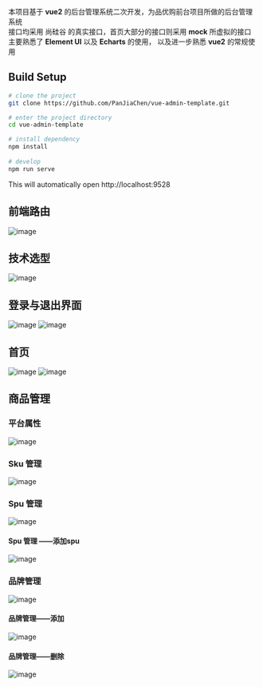 本项目基于 **vue2** 的后台管理系统二次开发，为品优购前台项目所做的后台管理系统  
接口均采用 尚硅谷 的真实接口，首页大部分的接口则采用 **mock** 所虚拟的接口  
主要熟悉了 **Element UI** 以及 **Echarts** 的使用， 以及进一步熟悉 **vue2** 的常规使用  

## Build Setup

```bash
# clone the project
git clone https://github.com/PanJiaChen/vue-admin-template.git

# enter the project directory
cd vue-admin-template

# install dependency
npm install
 
# develop
npm run serve
```

This will automatically open http://localhost:9528



## 前端路由
![image](https://user-images.githubusercontent.com/114934055/208306183-786b7e40-f8cf-4a5c-83af-df5ac06017d8.jpg)

## 技术选型
![image](https://user-images.githubusercontent.com/114934055/208306189-c6e8e3e7-7eac-4fab-a78f-fe5fc28c4565.jpg)

## 登录与退出界面
![image](https://user-images.githubusercontent.com/114934055/208306190-481e7520-abb7-4e8f-94cc-b8ce198f1e75.jpg)
![image](https://user-images.githubusercontent.com/114934055/208306191-0374b5e5-7adb-4146-8c50-ca8af8042f6c.jpg)

## 首页
![image](https://user-images.githubusercontent.com/114934055/208306192-380f3701-3004-4ef6-85f5-8ce5a3bbb476.jpg)
![image](https://user-images.githubusercontent.com/114934055/208306195-0aafbdc7-370e-45f3-93e4-f8c78e2173a0.jpg)

## 商品管理
### 平台属性
![image](https://user-images.githubusercontent.com/114934055/208306196-521dfa67-956f-49de-a964-4f515ec112f8.jpg)
### Sku 管理
![image](https://user-images.githubusercontent.com/114934055/208306199-a28f7167-d579-4629-97d2-563f29172c83.jpg)
### Spu 管理
![image](https://user-images.githubusercontent.com/114934055/208306202-f6328318-5a5d-4d0a-a4aa-bce4cf86e06c.jpg)
#### Spu 管理 ——添加spu
![image](https://user-images.githubusercontent.com/114934055/208306207-68bb738c-2744-4ec7-98f7-a843d320fb19.jpg)
### 品牌管理
![image](https://user-images.githubusercontent.com/114934055/208306208-99791972-6eaa-4012-af74-71f316a64f6f.jpg)
#### 品牌管理——添加
![image](https://user-images.githubusercontent.com/114934055/208306210-94c8a44e-21cb-44fa-a287-fc5f7480326a.jpg)
#### 品牌管理——删除
![image](https://user-images.githubusercontent.com/114934055/208306213-ddd791ec-0628-465a-84c3-75b4c87c23a6.jpg)
